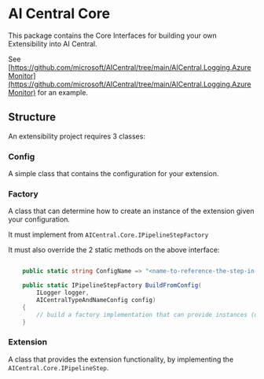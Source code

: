 ﻿# AI Central Core

This package contains the Core Interfaces for building your own Extensibility into AI Central.

See [https://github.com/microsoft/AICentral/tree/main/AICentral.Logging.AzureMonitor](https://github.com/microsoft/AICentral/tree/main/AICentral.Logging.AzureMonitor) for an example.

## Structure
An extensibility project requires 3 classes:

### Config
A simple class that contains the configuration for your extension.

### Factory

A class that can determine how to create an instance of the extension given your configuration.

It must implement from ```AICentral.Core.IPipelineStepFactory```

It must also override the 2 static methods on the above interface:

```csharp

    public static string ConfigName => "<name-to-reference-the-step-in-config>";

    public static IPipelineStepFactory BuildFromConfig(
        ILogger logger, 
        AICentralTypeAndNameConfig config)
    {
        // build a factory implementation that can provide instances (or a singleton if you prefer) of your extension. 
    }

```

### Extension
A class that provides the extension functionality, by implementing the ```AICentral.Core.IPipelineStep```.

